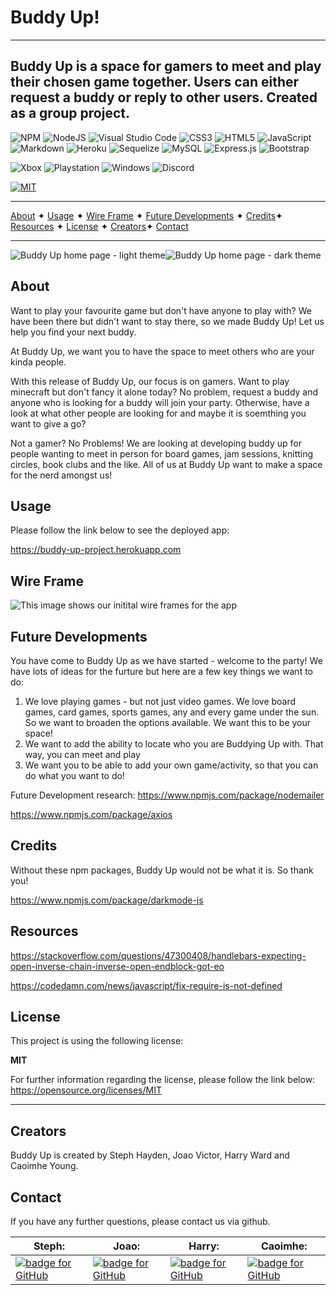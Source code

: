 # Buddy Up!
---
Buddy Up is a space for gamers to meet and play their chosen game together. Users can either request a buddy or reply to other users. Created as a group project.
---
![NPM](https://img.shields.io/badge/NPM-%23000000.svg?style=for-the-badge&logo=npm&logoColor=white) ![NodeJS](https://img.shields.io/badge/node.js-6DA55F?style=for-the-badge&logo=node.js&logoColor=white) ![Visual Studio Code](https://img.shields.io/badge/Visual%20Studio%20Code-0078d7.svg?style=for-the-badge&logo=visual-studio-code&logoColor=white) ![CSS3](https://img.shields.io/badge/css3-%231572B6.svg?style=for-the-badge&logo=css3&logoColor=white) ![HTML5](https://img.shields.io/badge/html5-%23E34F26.svg?style=for-the-badge&logo=html5&logoColor=white) ![JavaScript](https://img.shields.io/badge/javascript-%23323330.svg?style=for-the-badge&logo=javascript&logoColor=%23F7DF1E) ![Markdown](https://img.shields.io/badge/markdown-%23000000.svg?style=for-the-badge&logo=markdown&logoColor=white) ![Heroku](https://img.shields.io/badge/heroku-%23430098.svg?style=for-the-badge&logo=heroku&logoColor=white) ![Sequelize](https://img.shields.io/badge/Sequelize-52B0E7?style=for-the-badge&logo=Sequelize&logoColor=white) ![MySQL](https://img.shields.io/badge/mysql-%2300f.svg?style=for-the-badge&logo=mysql&logoColor=white) ![Express.js](https://img.shields.io/badge/express.js-%23404d59.svg?style=for-the-badge&logo=express&logoColor=%2361DAFB) ![Bootstrap](https://img.shields.io/badge/bootstrap-%23563D7C.svg?style=for-the-badge&logo=bootstrap&logoColor=white)

![Xbox](https://img.shields.io/badge/Xbox-%23107C10.svg?style=for-the-badge&logo=Xbox&logoColor=white) ![Playstation](https://img.shields.io/badge/Playstation-003791?style=for-the-badge&logo=playstation&logoColor=white) ![Windows](https://img.shields.io/badge/Windows-0078D6?style=for-the-badge&logo=windows&logoColor=white) ![Discord](https://img.shields.io/badge/Discord-%235865F2.svg?style=for-the-badge&logo=discord&logoColor=white)

[![MIT](https://img.shields.io/badge/License-MIT-yellow?style=for-the-badge)](https://opensource.org/licenses/MIT)

---

[About](#about) ✦ [Usage](#usage) ✦ [Wire Frame](#wire-frame) ✦ [Future Developments](#future-developments) ✦ [Credits](#credits)✦ [Resources](#resources) ✦ [License](#license) ✦ [Creators](#creators)✦ [Contact](#contact)

---

![Buddy Up home page - light theme](public/assets/img/Buddy%20up%20home%20narrow.png)![Buddy Up home page - dark theme](public/assets/img/buddy%20up%20narrow%20-%20dark.png)

## About

Want to play your favourite game but don't have anyone to play with? We have been there but didn't want to stay there, so we made Buddy Up! Let us help you find your next buddy.

At Buddy Up, we want you to have the space to meet others who are your kinda people.

With this release of Buddy Up, our focus is on gamers. Want to play minecraft but don't fancy it alone today? No problem, request a buddy and anyone who is looking for a buddy will join your party. Otherwise, have a look at what other people are looking for and maybe it is soemthing you want to give a go?

Not a gamer? No Problems! We are looking at developing buddy up for people wanting to meet in person for board games, jam sessions, knitting circles, book clubs and the like. All of us at Buddy Up want to make a space for the nerd amongst us!

## Usage

Please follow the link below to see the deployed app:

https://buddy-up-project.herokuapp.com

## Wire Frame

![This image shows our initital wire frames for the app](public/assets/img/buddy%20up%20-%20wire%20frame.png)

## Future Developments

You have come to Buddy Up as we have started - welcome to the party! We have lots of ideas for the furture but here are a few key things we want to do:

1. We love playing games - but not just video games. We love board games, card games, sports games, any and every game under the sun. So we want to broaden the options available. We want this to be your space!
2. We want to add the ability to locate who you are Buddying Up with. That way, you can meet and play
3. We want you to be able to add your own game/activity, so that you can do what you want to do!

Future Development research:
https://www.npmjs.com/package/nodemailer

https://www.npmjs.com/package/axios

## Credits

Without these npm packages, Buddy Up would not be what it is. So thank you!

https://www.npmjs.com/package/darkmode-js

## Resources

https://stackoverflow.com/questions/47300408/handlebars-expecting-open-inverse-chain-inverse-open-endblock-got-eo

https://codedamn.com/news/javascript/fix-require-is-not-defined

## License

This project is using the following license:

**MIT**

For further information regarding the license, please follow the link below:
https://opensource.org/licenses/MIT

---

## Creators

Buddy Up is created by Steph Hayden, Joao Victor, Harry Ward and Caoimhe Young.

## Contact

If you have any further questions, please contact us via github.

| Steph:                                                                                                                                                                                             | Joao:                                                                                                                                                                                             | Harry:                                                                                                                                                                                               | Caoimhe:                                                                                                                                                                                             |
| -------------------------------------------------------------------------------------------------------------------------------------------------------------------------------------------------- | ------------------------------------------------------------------------------------------------------------------------------------------------------------------------------------------------- | ---------------------------------------------------------------------------------------------------------------------------------------------------------------------------------------------------- | ---------------------------------------------------------------------------------------------------------------------------------------------------------------------------------------------------- |
| <a href="https://github.com/stephaneeh"><img alt="badge for GitHub" src="https://img.shields.io/badge/github-%23121011.svg?style=for-the-badge&logo=github&logoColor=white" target="_blank" /></a> | <a href="https://github.com/JoeVictor"><img alt="badge for GitHub" src="https://img.shields.io/badge/github-%23121011.svg?style=for-the-badge&logo=github&logoColor=white" target="_blank" /></a> | <a href="https://github.com/HarryWard-15"><img alt="badge for GitHub" src="https://img.shields.io/badge/github-%23121011.svg?style=for-the-badge&logo=github&logoColor=white" target="_blank" /></a> | <a href="https://github.com/caoimhejyoti"><img alt="badge for GitHub" src="https://img.shields.io/badge/github-%23121011.svg?style=for-the-badge&logo=github&logoColor=white" target="_blank" /></a> |
